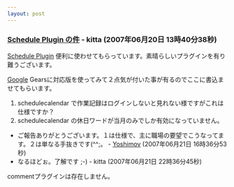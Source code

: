 ```yaml
---
layout: post
---
```

<h3><a href="/?page=BBS%2D%BB%A8%C3%CC%2F34" class="wikipage">Schedule Plugin の件</a> - kitta (2007年06月20日 13時40分38秒)</h3>
<p><a href="/?page=Schedule+Plugin" class="wikipage">Schedule Plugin</a> 便利に使わせてもらっています。素晴らしいプラグインを有り難うございます。</p>
<p><a href="http://www.google.co.jp/">Google</a> Gearsに対応版を使ってみて２点気が付いた事が有るのでここに書込ませてもらいます。</p>
<ol>
<li>schedulecalendar で作業記録はログインしないと見れない様ですがこれは仕様ですか？</li>
<li>schedulecalendar の休日ワードが当月のみでしか有効になっていません。</li>
</ol>
<ul>
<li>ご報告ありがとうございます。１は仕様で、主に職場の要望でこうなってます。２は単なる手抜きです(^^;。 - <a href="/?page=Yoshimov" class="wikipage">Yoshimov</a> (2007年06月21日 16時36分53秒)</li>
<li>なるほどぉ。了解です ;-) - kitta (2007年06月21日 22時36分45秒)</li>
</ul>
<p><span class="error">commentプラグインは存在しません。</span> </p>
